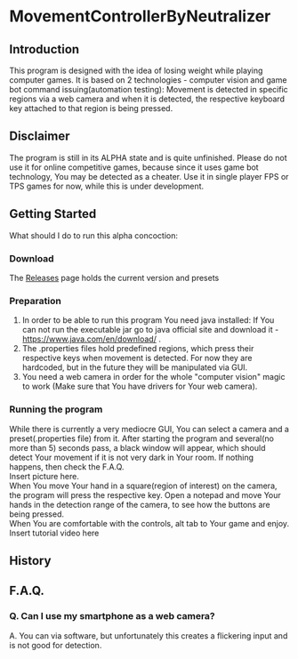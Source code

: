 # MovementControllerByNeutralizer

## Introduction
This program is designed with the idea of losing weight while playing computer games. It is based on 2 technologies - computer vision and game bot command issuing(automation testing): Movement is detected in specific regions via a web camera and when it is detected, the respective keyboard key attached to that region is being pressed.
## Disclaimer
The program is still in its ALPHA state and is quite unfinished. Please do not use it for online competitive games, because since it uses game bot technology, You may be detected as a cheater. Use it in single player FPS or TPS games for now, while this is under development.
## Getting Started
What should I do to run this alpha concoction:
### Download
The <a href="https://github.com/Neutralizer/MovementControllerByNeutralizer/releases">Releases</a> page holds the current version and presets
### Preparation
1. In order to be able to run this program You need java installed: If You can not run the executable jar go to java official site and download it - https://www.java.com/en/download/ . <br>
2. The .properties files hold predefined regions, which press their respective keys when movement is detected. For now they are hardcoded, but in the future they will be manipulated via GUI.
3. You need a web camera in order for the whole "computer vision" magic to work (Make sure that You have drivers for Your web camera).<br>
### Running the program
While there is currently a very mediocre GUI, You can select a camera and a preset(.properties file) from it. After starting the program and several(no more than 5) seconds pass, a black window will appear, which should detect Your movement if it is not very dark in Your room. If nothing happens, then check the F.A.Q. <br>
Insert picture here.<br>
When You move Your hand in a square(region of interest) on the camera, the program will press the respective key. Open a notepad and move Your hands in the detection range of the camera, to see how the buttons are being pressed.<br>
When You are comfortable with the controls, alt tab to Your game and enjoy.<br>
Insert tutorial video here<br>
## History

## F.A.Q.
### Q. Can I use my smartphone as a web camera? <br>
A. You can via software, but unfortunately this creates a flickering input and is not good for detection.
